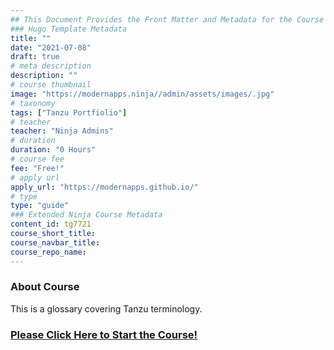 ```yaml
---
## This Document Provides the Front Matter and Metadata for the Course Information page used in the modernapps.ninja homepage and the member profile page.
### Hugo Template Metadata
title: ""
date: "2021-07-08"
draft: true
# meta description
description: ""
# course thumbnail
image: "https://modernapps.ninja//admin/assets/images/.jpg"
# taxonomy
tags: ["Tanzu Portfiolio"]
# teacher
teacher: "Ninja Admins"
# duration
duration: "0 Hours"
# course fee
fee: "Free!"
# apply url
apply_url: "https://modernapps.github.io/"
# type
type: "guide"
### Extended Ninja Course Metadata
content_id: tg7721
course_short_title: 
course_navbar_title: 
course_repo_name: 
---  
```

  
  
### About Course

This is a glossary covering Tanzu terminology.

### [Please Click Here to Start the Course!](https://modernapps.ninja/tanzuglossary_tg7721/)
